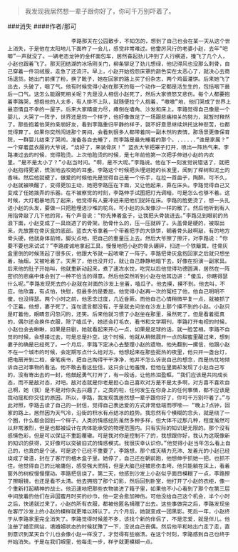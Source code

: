 > 我发现我居然想一辈子跟你好了，你可千万别吓着了。

###消失
####作者/那可

						李路那天在公园散步，不知怎的，想到了自己也会在某一天从这个世上消失，于是他在太阳地儿下面杵了一会儿，感觉非常难过。他雷厉风行的老婆小赵，去年“吧唧”一声就没了。一辆老态龙钟的金杯面包车，居然奋起劲儿冲到了人行横道，撞飞了几个人，小赵也跟着飞了。那天团结湖的冰场刚关门，柳条铆足了劲儿想绿，他记得风也没那么刺骨，自己穿着一件羽绒服，走急了还流汗。早上，小赵开始抱怨床罩的颜色实在太恶心了，就决心去商场退货。她出门前搽了粉，换了靴子，她在回家的路上买了份杂志，两个鸡蛋灌饼。后来她飞了出去，头破了，咽了气。他有时候觉得小赵在那天的每一个动作一定都是活生生的，包括咽下最后一口气。这怎么能跟死相关呢？先是没人相信小赵死了，然后大家愤怒又悲伤。每个人都要抱着李路哭，想抱他的人太多，有人排不上队，就随便拉个人抱着，“嗷嗷”地，他们哭成了世界上最恣情且不幸的一屋子。后来大家精疲力尽，瘫倒在墙角、沙发和床上。李路觉得自己像是一个婴儿，大哭了一阵子，世界还是同一个样子，他好像做足了一场跟悲痛相关的努力，就暂时释然了。那些抱着他哭的亲朋好友，看到李路重归平静的样子，就不好意思继续烘托这种悲苦，也都觉得算了。如果你突然闯进那个房间，会看到很多人都带着同一副木然的表情，那场景更像保育院，一群婴儿结束了哭闹，准备各自去睡了，而李路是最先睡着的那个。......“谁是家属？” 一个穿着蓝衣服的大爷说，“烧好了，来装骨灰！” 蓝衣大爷把罩子打开，喷出一阵热气来。李路凑过去的时候，觉得脸烫。上次他脸烫的时候，是七年前他第一次把手伸进小赵的内衣里。“是不是太小了？”小赵当时问。“啊，是不大呢。”李路说。他在下一刻发觉说错话了，就把小赵抱得更紧，慌张地去咬她的耳垂。李路这个时候把头埋进她的长发里，闻到了榉树和泥土的香味。然后他就硬了。做爱的时候他先是觉得自己是一个乐手，在拉一首曲子，陶醉。可不久，小赵就被唤醒了，变得更加主动，她把李路压在下面，又让他起来，靠在床头。李路觉得自己又变成了任她拨弄的乐器。在不被察觉的时刻，李路伸手试图把灯光调暗，可是怎么也够不着。这时候，大灯粗暴地亮了起来，他觉得有人要冲进来把他们捉奸在床。李路的脸更烫了，想一头扎进小赵的头发，要做一只把脸埋进沙堆的鸵鸟，可小赵的头发像沙一样的散了。然后他听到有人用指骨敲了几下他的背，有个声音说：“你先捧着盒子，让我把头骨装进去。”李路见到眼前的热浪下面，小赵变成了一具烧透了的骨架。肋骨什么的，压一压就碎了。头盖骨是硬的，被取出来，先放置在骨灰盒的底部。蓝衣大爷拿着一个带着把手的大铁饼，朝着骨头敲啊敲，有的地方骨头硬，他就身体前倾，脚尖点地，把自己的重量压上去。然后大爷擦了擦汗，对李路说：“你要不要也来试试？”李路虔诚地拿起工具，慢慢地把小赵的骨头碾碎，扫进一个铁簸箕，往骨灰盒里倒的时候荡起了很多灰，他跟大爷就一起咳嗽了一阵子。李路把骨灰盒抱回家之后就只想坐着，抽烟，又被呛着了。天黑了，他也没开灯，就让自己静静地暗下去，好像在扮演一副家具。后来他的肚子开始叫，他就重新动起来，煮了速冻水饺，吃完以后他觉得功德圆满，居然在一阵密织的悲痛中体会到了一种不恰当的得意。然后他突然听到小赵在他耳边讲：“傻瓜，你瞎得瑟什么呢。”李路发现死去的小赵就在对面的沙发上坐着，嗑瓜子。他去摸，摸不到。他去叫，不应。他欣喜，有点怕，快慰，但最多的是委屈。他觉得小赵再一次的冤枉了他，他自己明明不傻，也没得瑟。两个小时之前，他思念过度，几近昏厥。而他自己心情稍微平复一点，就被抓了个正着。他想，妻子死了，连句遗言都没有，于是就去问坐在沙发上那个摸不到的小赵。小赵只是盯着他，眼睛忽闪忽闪的，还笑。后来他就习惯了小赵坐在那里，虽然死了，但是看着挺真的，偶尔还会换件衣服，除了嗑瓜子，她还会打毛衣，看书和文学期刊，李路打开电视的时候，小赵也会去瞅瞅，如果是日剧，她就看起来开心一点，如果是足球的话，就一脸苦相。李路不自觉的时候，会想搂过去，可是总是扑空。这个时候，他就从稍微展开一点的甜蜜里醒过来，想到妻子的确是已经死了。一个月后，李路下定决心去整理小赵的遗物。他先翻到一摞信，他跟小赵不在一个城市的时候，会定期写点什么给对方。他想起来在那些挺热的夜里，他只开一盏台灯，把电扇开到二档，奋笔疾书，把自己掏得干干净净，他并不怎么诉说自己的想念，而是热忱地倾诉自己对事物的看法。他不敢去看这些信，这只会让他羞愧，但他在里面却发现了小赵自己写的，没有寄出去的一封，他鼓起勇气打开了，有一段话，让他热泪盈眶。“我们应该是共同成长态，而不是敌对态，对吧。敌对态就是你老是担心自己喜欢对方是不是太多啊，对方喜不喜欢自己啊，她（我）是不是对你失去兴趣了，之类的啦，任何发生在你身上的任何事情，都不应该是我动摇和你交往的原因。所以，李路，我发现我居然想一辈子跟你好了，你可千万别吓着了。”与此对照，李路去读了自己的一封信，觉得自己表达爱的方式非常低端而啰嗦—— “晚上7点钟，回家的路上，居然因为天气冷，沿街的积水有点结冰的趋势。我忽然有个模糊的念头，就是绕了一个圈，什么都会回到一个样子。人类的情感经历虽然多种多样，但大体不过那几种，程度虽然可以非常激烈，但是也都被设计在肉体能承受的物理范围内。只有实际的知识是无限的。那个没有感情色彩，但是可以保证不重蹈覆辙。可是我对你是控制不了的，我想跟你好，我认为这既像新的知识的获得，又好像可以突破旧式的情感模式。我很庆幸认识你。”他觉得小赵当年怎么看上自己的，也真的是个谜。可是这个已经不重要了，李路想，那个成天精力充沛、发着光的小赵已经烧成了骨渣，封在了客厅的檀木盒子里。她停了，自己还在朝前跑，他想伸手抓她一把，也抓不住。他觉得自己的比喻庸俗，感受强大而钝，但是大脑已经被悲伤击垮。他只能躺在床上，看着窗外的树杈慢慢摆动。李路把信烧了。第二天，他感到沙发上小赵似乎面目模糊了一点，李路擦了擦眼镜，也还是看不太清。他去拥抱了那个幻影，然后回到卧室，他打开了小赵的衣柜，像一个重新打起精神的战士。他迅速地把那些衣物装进了箱子里，如果他不小心看到了那个在第三层中间放着的他们在异国蜜月时买的纱巾，他一定会愈加神伤。可他没给自己这个机会，半个小时之后，快递就过来了。小赵的所有衣服，都被他匿名捐赠了出去。这些事做完之后，李路发现坐在客厅沙发上的小赵的模样就更难以辨认了。六个月后，她就变成一团黑影。死后一年，小赵终于从李路家里完全消失了。李路觉得时候差不多，该找个新的伴侣了，不是恋爱，就是伴儿。他注册了婚恋网站，填婚姻状态的时候犹豫了一下，没说自己丧偶。然后他平和地出门走了走，直到意识到某天自个儿也会像小赵一样没了，才觉得有些崩溃。在这个时刻，李路感到自己也终于开始消失。于是在我们眼里，他每走一步，样子就更模糊一点。			  		